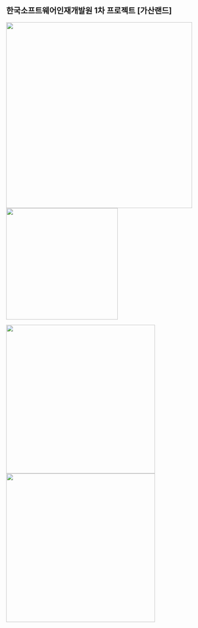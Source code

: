 ## 한국소프트웨어인재개발원 1차 프로젝트 [가산랜드]
<p float="left">
    <img src="https://github.com/user-attachments/assets/65ba0881-2f28-454c-95c2-ca49a590799a" width="500" />
    <img src="https://github.com/user-attachments/assets/b9bbe181-562c-40bb-9562-de6e6ecb286e" width="300" />
</p>
<p float="left">
  <img src="https://github.com/user-attachments/assets/dc9f31ac-6084-42b5-86af-3f482ed26f7b" width="400" /> 
  <img src="https://github.com/user-attachments/assets/c9863b65-9e98-4048-adb7-024d02330d50" width="400" /> 
</p>

